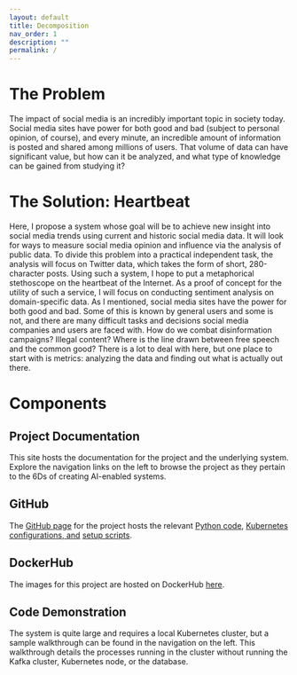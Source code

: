 ```yaml
---
layout: default
title: Decomposition
nav_order: 1
description: ""
permalink: /
---
```


# The Problem

The impact of social media is an incredibly important topic in society today. Social media sites have power for both good and bad (subject to personal opinion, of course), and every minute, an incredible amount of information is posted and shared among millions of users. That volume of data can have significant value, but how can it be analyzed, and what type of knowledge can be gained from studying it?

# The Solution: Heartbeat

Here, I propose a system whose goal will be to achieve new insight into social media trends using current and historic social media data. It will look for ways to measure social media opinion and influence via the analysis of public data. To divide this problem into a practical independent task, the analysis will focus on Twitter data, which takes the form of short, 280-character posts. Using such a system, I hope to put a metaphorical stethoscope on the heartbeat of the Internet.
As a proof of concept for the utility of such a service, I will focus on conducting sentiment analysis on domain-specific data. As I mentioned, social media sites have the power for both good and bad. Some of this is known by general users and some is not, and there are many difficult tasks and decisions social media companies and users are faced with. How do we combat disinformation campaigns? Illegal content? Where is the line drawn between free speech and the common good? There is a lot to deal with here, but one place to start with is metrics: analyzing the data and finding out what is actually out there.

# Components

## Project Documentation

This site hosts the documentation for the project and the underlying system. Explore the navigation links on the left to browse the project as they pertain to the 6Ds of creating AI-enabled systems.
 
## GitHub

The [GitHub page](https://github.com/jklasa/heartbeat) for the project hosts the relevant [Python code](https://github.com/jklasa/heartbeat/tree/main/src), [Kubernetes configurations, and](https://github.com/jklasa/heartbeat/tree/main/k8s) [setup scripts](https://github.com/jklasa/heartbeat/tree/main/scripts).

## DockerHub

The images for this project are hosted on DockerHub [here](https://hub.docker.com/repository/docker/jklasa27/heartbeat).

## Code Demonstration

The system is quite large and requires a local Kubernetes cluster, but a sample walkthrough can be found in the navigation on the left. This walkthrough details the processes running in the cluster without running the Kafka cluster, Kubernetes node, or the database.
